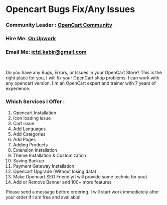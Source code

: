 # Opencart Bugs Fix/Any Issues

### Community Leader : <a href="https://dly.to/ujnLXoXfkE8">OpenCart Community<a/>
### Hire Me: <a href="https://www.upwork.com/services/product/development-it-opencart-bugs-removal-or-fix-opencart-errors-1641008263730761728">On Upwork<a/>
### Email Me: <a href="mailto:ictd.kabir@gmail.com">ictd.kabir@gmail.com</a>

<br/>

Do you have any Bugs, Errors, or Issues in your OpenCart Store? This is the right place for you, I will fix your OpenCart shop problems. I can work with any opencart version. I'm an OpenCart expert and trainer with 7 years of experience.


### Which Services I Offer :
1. Opencart Installation
2. Icon loading issue
3. Cart issue
4. Add Languages
5. Add Categories
6. Add Pages
7. Adding Products
8. Extension Installation
9. Theme Installation & Customization
10. Saving Backup
11. Payment Gateway Installation
12. Opencart Upgrade (Without losing data)
13. Make Opencart SEO Friendly(I will provide some technic for you)
14. Add or Remove Banner and 100+ more features

Please send a message before ordering. I will start work immediately after your order if I am free and available!
